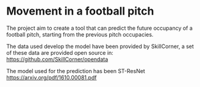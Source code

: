 # Movement in a football pitch

The project aim to create a tool that can predict the future occupancy of a football pitch, starting from the previous pitch occupacies. 

The data used develop the model have been provided by SkillCorner, a set of these data are provided open source in:
https://github.com/SkillCorner/opendata

The model used for the prediction has been ST-ResNet https://arxiv.org/pdf/1610.00081.pdf
